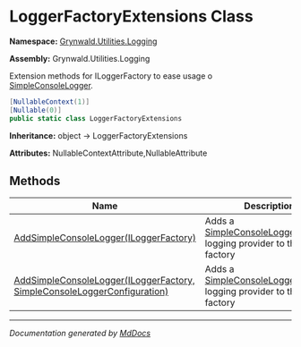 ﻿# LoggerFactoryExtensions Class

**Namespace:** [Grynwald.Utilities.Logging](../index.md)

**Assembly:** Grynwald.Utilities.Logging

Extension methods for ILoggerFactory to ease usage o [SimpleConsoleLogger](../SimpleConsoleLogger/index.md).

```csharp
[NullableContext(1)]
[Nullable(0)]
public static class LoggerFactoryExtensions
```

**Inheritance:** object → LoggerFactoryExtensions

**Attributes:** NullableContextAttribute,NullableAttribute

## Methods

| Name                                                                                                                                                                                | Description                                                                                                          |
| ----------------------------------------------------------------------------------------------------------------------------------------------------------------------------------- | -------------------------------------------------------------------------------------------------------------------- |
| [AddSimpleConsoleLogger(ILoggerFactory)](methods/AddSimpleConsoleLogger.md#addsimpleconsoleloggeriloggerfactory)                                                                    | Adds a [SimpleConsoleLoggerProvider](../SimpleConsoleLoggerProvider/index.md) logging provider to the logger factory |
| [AddSimpleConsoleLogger(ILoggerFactory, SimpleConsoleLoggerConfiguration)](methods/AddSimpleConsoleLogger.md#addsimpleconsoleloggeriloggerfactory-simpleconsoleloggerconfiguration) | Adds a [SimpleConsoleLoggerProvider](../SimpleConsoleLoggerProvider/index.md) logging provider to the logger factory |

___

*Documentation generated by [MdDocs](https://github.com/ap0llo/mddocs)*
